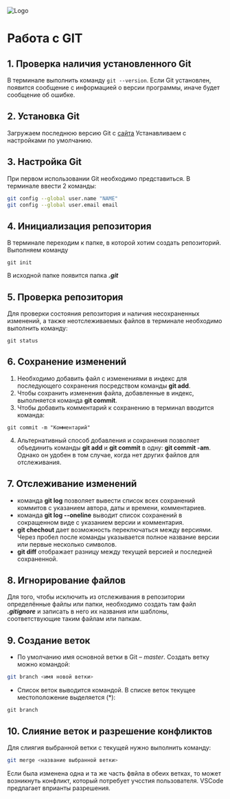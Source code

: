 ![Logo](gitlogo.jpg)
# Работа с GIT
## 1. Проверка наличия установленного Git
В терминале выполнить команду `git --version`. Если Git установлен, появится сообщение с информацией о версии программы, иначе будет сообщение об ошибке.

## 2. Установка Git
Загружаем последнюю версию Git с [сайта](https://git-scm.com/download/)
Устанавливаем с настройками по умолчанию.

## 3. Настройка Git
При первом использовании Git необходимо представиться. В терминале ввести 2 команды:
```Bash
git config --global user.name "NAME"
git config --global user.email email
```

## 4. Инициализация репозитория
В терминале переходим к папке, в которой хотим создать репозиторий. Выполняем команду
```
git init
```
В исходной папке появится папка ***.git***

## 5. Проверка репозитория
Для проверки состояния репозитория и наличия несохраненных изменений, а также неотслеживаемых файлов в терминале необходимо выполнить команду:
```
git status
```

## 6. Сохранение изменений
1. Необходимо добавить файл с изменениями в индекс для последующего сохранения посредством команды **git add**.
2. Чтобы сохранить изменения файла, добавленные в индекс, выполняется команда **git commit**. 
3. Чтобы добавить комментарий к сохранению в терминал вводится команда:
```
git commit -m "Комментарий"
```
4. Альтернативный способ добавления и сохранения позволяет объединить команды **git add** и **git commit** в одну: **git commit -am**. Однако он удобен в том случае, когда нет других файлов для отслеживания.

## 7. Отслеживание изменений
*  команда __git log__ позволяет вывести список всех сохранений коммитов с указанием автора, даты и времени, комментариев. 
* команда __git log --oneline__ выводит список сохранений в сокращенном виде с указанием версии и комментария.
* __git chechout__ дает возможность переключаться между версиями. Через пробел после команды указывается полное название версии или первые несколько символов. 
* __git diff__ отображает разницу между текущей версией и последней сохраненной.

## 8. Игнорирование файлов
Для того, чтобы исключить из отслеживания в репозитории определённые файлы или папки, необходимо создать там файл ***.gitignore*** и записать в него их названия или шаблоны, соответствующие таким файлам или папкам.

## 9. Создание веток
* По умолчанию имя основной ветки в Git – *master*. Создать ветку можно командой:
```Bash
git branch <имя новой ветки>
```
* Список веток выводится командой. В списке веток текущее местоположение выделяется (*):
```
git branch
```

## 10. Слияние веток и разрешение конфликтов
Для слиягия выбранной ветки с текущей нужно выполнить команду: 
```Bash
git merge <название выбранной ветки>
```
Если была изменена одна и та же часть фвйла в обеих ветках, то может возникнуть конфликт, который потребует учсстия пользователя. VSCode предлагает вприанты разрешения.